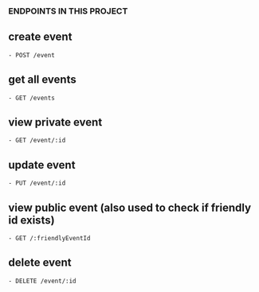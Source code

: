 ### ENDPOINTS IN THIS PROJECT

## create event
    - POST /event
## get all events
    - GET /events
## view private event
    - GET /event/:id
## update event
    - PUT /event/:id
## view public event (also used to check if friendly id exists)
    - GET /:friendlyEventId
## delete event
    - DELETE /event/:id